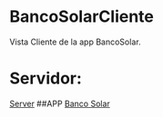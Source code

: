 # BancoSolarCliente
Vista Cliente de la app BancoSolar. 
# Servidor: 
<a href="https://github.com/Wilper591/BancoSolarServer">Server</a>
##APP
<a href="https://wilper591.github.io/BancoSolarCliente/">Banco Solar</a>